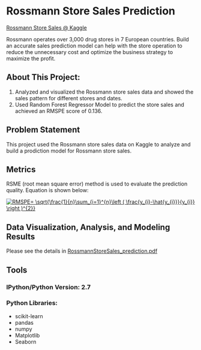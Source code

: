 # Rossmann Store Sales Prediction
[Rossmann Store Sales @ Kaggle](https://www.kaggle.com/c/rossmann-store-sales)

Rossmann operates over 3,000 drug stores in 7 European countries. Build an accurate sales prediction model can help with the store operation to reduce the unnecessary cost and optimize the business strategy to maximize the profit.  

## About This Project:
1. Analyzed and visualized the Rossmann store sales data and showed the sales pattern for different stores and dates. 
2. Used Random Forest Regressor Model to predict the store sales and achieved an RMSPE score of 0.136. 
 
## Problem Statement
This project used the Rossmann store sales data on Kaggle to analyze and build a prodiction model for Rossmann store sales.
 
## Metrics
RSME (root mean square error) method is used to evaluate the prediction quality. Equation is shown below:

<a href="https://www.codecogs.com/eqnedit.php?latex=RMSPE=&space;\sqrt{\frac{1}{n}\sum_{i=1}^{n}\left&space;(&space;\frac{y_{i}-\hat{y_{i}}}{y_{i}}&space;\right&space;)^{2}}" target="_blank"><img src="https://latex.codecogs.com/gif.latex?RMSPE=&space;\sqrt{\frac{1}{n}\sum_{i=1}^{n}\left&space;(&space;\frac{y_{i}-\hat{y_{i}}}{y_{i}}&space;\right&space;)^{2}}" title="RMSPE= \sqrt{\frac{1}{n}\sum_{i=1}^{n}\left ( \frac{y_{i}-\hat{y_{i}}}{y_{i}} \right )^{2}}" /></a>

## Data Visualization, Analysis, and Modeling Results

Please see the details in [RossmannStoreSales_prediction.pdf](https://github.com/Machikoo/RossmannStoreSales/blob/master/RossmannStoreSales_prediction%20.pdf)  

## Tools
### IPython/Python Version: 2.7
### Python Libraries:
* scikit-learn
* pandas
* numpy
* Matplotlib
* Seaborn